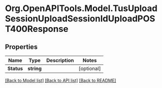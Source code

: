 
# Org.OpenAPITools.Model.TusUploadSessionUploadSessionIdUploadPOST400Response

## Properties

Name | Type | Description | Notes
------------ | ------------- | ------------- | -------------
**Status** | **string** |  | [optional] 

[[Back to Model list]](../README.md#documentation-for-models)
[[Back to API list]](../README.md#documentation-for-api-endpoints)
[[Back to README]](../README.md)

